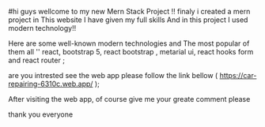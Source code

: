 

#hi guys wellcome to my new Mern Stack Project !!
finaly i created a mern project in This website I have given my full skills
And in this project I used modern technology!!

Here are some well-known modern technologies and  The most popular of them all '' react, bootstrap 5, react bootstrap , metarial ui, react hooks form and react router ;

are you intrested see the web app please follow the link bellow ( https://car-repairing-6310c.web.app/  );

After visiting the web app, of course give me your greate comment please

thank you everyone



